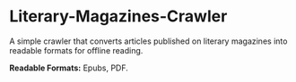 # Literary-Magazines-Crawler
A simple crawler that converts articles published on literary magazines into readable formats for offline reading. 

**Readable Formats:** Epubs, PDF.
